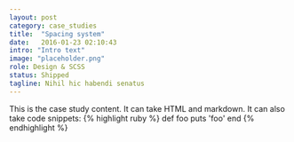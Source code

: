 ```yaml
---
layout: post
category: case_studies
title:  "Spacing system"
date:   2016-01-23 02:10:43
intro: "Intro text"
image: "placeholder.png"
role: Design & SCSS
status: Shipped
tagline: Nihil hic habendi senatus
---
```

This is the case study content. It can take HTML and markdown.
It can also take code snippets:
{% highlight ruby %}
def foo
  puts 'foo'
end
{% endhighlight %}
